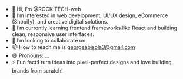 - 👋 Hi, I’m @ROCK-TECH-web
- 👀 I’m interested in web development, UI/UX design, eCommerce (Shopify), and creative digital solutions.
- 🌱 I’m currently learning frontend frameworks like React and building clean, responsive user interfaces.
- 💞️ I’m looking to collaborate on
- 📫 How to reach me is georgeabisola3@gmail.com
- 😄 Pronouns: ...
- ⚡ Fun fact:I turn ideas into pixel-perfect designs and love building brands from scratch!

<!---
ROCK-TECH-web/ROCK-TECH-web is a ✨ special ✨ repository because its `README.md` (this file) appears on your GitHub profile.
You can click the Preview link to take a look at your changes.
--->
